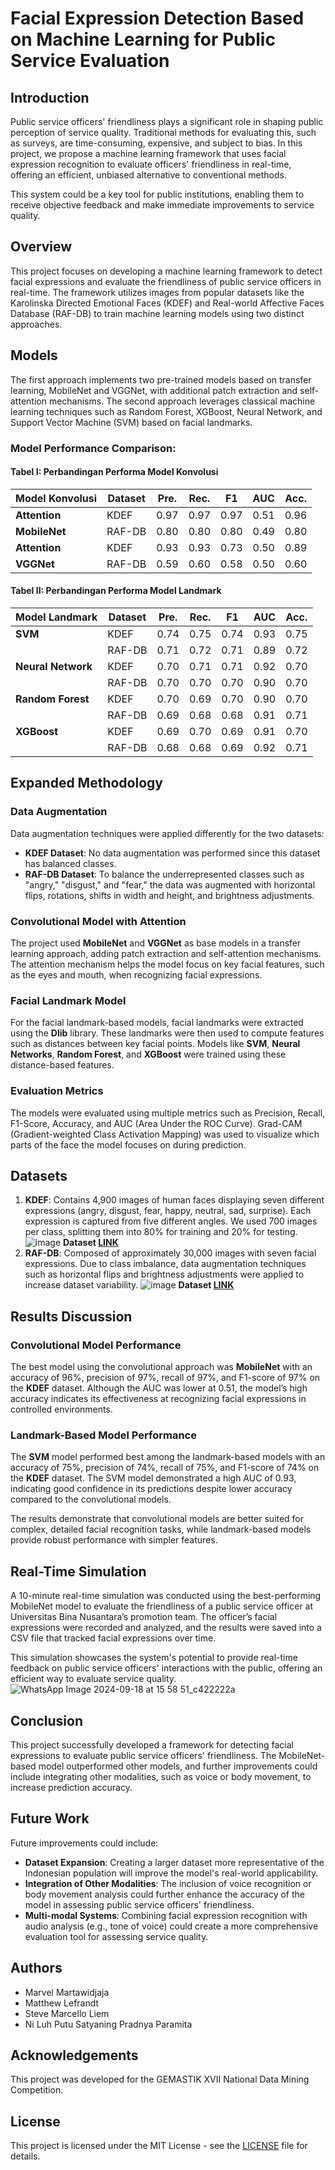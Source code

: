 # Facial Expression Detection Based on Machine Learning for Public Service Evaluation

## Introduction

Public service officers' friendliness plays a significant role in shaping public perception of service quality. Traditional methods for evaluating this, such as surveys, are time-consuming, expensive, and subject to bias. In this project, we propose a machine learning framework that uses facial expression recognition to evaluate officers' friendliness in real-time, offering an efficient, unbiased alternative to conventional methods.

This system could be a key tool for public institutions, enabling them to receive objective feedback and make immediate improvements to service quality.

## Overview
This project focuses on developing a machine learning framework to detect facial expressions and evaluate the friendliness of public service officers in real-time. The framework utilizes images from popular datasets like the Karolinska Directed Emotional Faces (KDEF) and Real-world Affective Faces Database (RAF-DB) to train machine learning models using two distinct approaches.

## Models
The first approach implements two pre-trained models based on transfer learning, MobileNet and VGGNet, with additional patch extraction and self-attention mechanisms. The second approach leverages classical machine learning techniques such as Random Forest, XGBoost, Neural Network, and Support Vector Machine (SVM) based on facial landmarks.

### Model Performance Comparison:

#### Tabel I: Perbandingan Performa Model Konvolusi

| Model Konvolusi       | Dataset | Pre. | Rec. | F1  | AUC | Acc. |
|-----------------------|---------|------|------|-----|-----|------|
| **Attention**          | KDEF    | 0.97 | 0.97 | 0.97| 0.51| 0.96 |
| **MobileNet**          | RAF-DB  | 0.80 | 0.80 | 0.80| 0.49| 0.80 |
| **Attention**          | KDEF    | 0.93 | 0.93 | 0.73| 0.50| 0.89 |
| **VGGNet**             | RAF-DB  | 0.59 | 0.60 | 0.58| 0.50| 0.60 |

#### Tabel II: Perbandingan Performa Model Landmark

| Model Landmark        | Dataset | Pre. | Rec. | F1  | AUC | Acc. |
|-----------------------|---------|------|------|-----|-----|------|
| **SVM**               | KDEF    | 0.74 | 0.75 | 0.74| 0.93| 0.75 |
|                       | RAF-DB  | 0.71 | 0.72 | 0.71| 0.89| 0.72 |
| **Neural Network**     | KDEF    | 0.70 | 0.71 | 0.71| 0.92| 0.70 |
|                       | RAF-DB  | 0.70 | 0.70 | 0.70| 0.90| 0.70 |
| **Random Forest**      | KDEF    | 0.70 | 0.69 | 0.70| 0.90| 0.70 |
|                       | RAF-DB  | 0.69 | 0.68 | 0.68| 0.91| 0.71 |
| **XGBoost**            | KDEF    | 0.69 | 0.70 | 0.69| 0.91| 0.70 |
|                       | RAF-DB  | 0.68 | 0.68 | 0.69| 0.92| 0.71 |

## Expanded Methodology

### Data Augmentation
Data augmentation techniques were applied differently for the two datasets:
- **KDEF Dataset**: No data augmentation was performed since this dataset has balanced classes.
- **RAF-DB Dataset**: To balance the underrepresented classes such as "angry," "disgust," and "fear," the data was augmented with horizontal flips, rotations, shifts in width and height, and brightness adjustments.

### Convolutional Model with Attention
The project used **MobileNet** and **VGGNet** as base models in a transfer learning approach, adding patch extraction and self-attention mechanisms. The attention mechanism helps the model focus on key facial features, such as the eyes and mouth, when recognizing facial expressions.

### Facial Landmark Model
For the facial landmark-based models, facial landmarks were extracted using the **Dlib** library. These landmarks were then used to compute features such as distances between key facial points. Models like **SVM**, **Neural Networks**, **Random Forest**, and **XGBoost** were trained using these distance-based features.

### Evaluation Metrics
The models were evaluated using multiple metrics such as Precision, Recall, F1-Score, Accuracy, and AUC (Area Under the ROC Curve). Grad-CAM (Gradient-weighted Class Activation Mapping) was used to visualize which parts of the face the model focuses on during prediction.

## Datasets
1. **KDEF**: Contains 4,900 images of human faces displaying seven different expressions (angry, disgust, fear, happy, neutral, sad, surprise). Each expression is captured from five different angles. We used 700 images per class, splitting them into 80% for training and 20% for testing.
![image](https://github.com/user-attachments/assets/4d5aaeef-42fb-4c5b-887e-09b502f80556)
**Dataset [LINK](https://www.kaggle.com/datasets/tom99763/testtt)**
3. **RAF-DB**: Composed of approximately 30,000 images with seven facial expressions. Due to class imbalance, data augmentation techniques such as horizontal flips and brightness adjustments were applied to increase dataset variability.
![image](https://github.com/user-attachments/assets/92c48dec-f8fd-42ed-8603-e04eeb25a2dc)
**Dataset [LINK](https://www.kaggle.com/datasets/raufmomin/facial-expressions-dataset)**

## Results Discussion

### Convolutional Model Performance
The best model using the convolutional approach was **MobileNet** with an accuracy of 96%, precision of 97%, recall of 97%, and F1-score of 97% on the **KDEF** dataset. Although the AUC was lower at 0.51, the model’s high accuracy indicates its effectiveness at recognizing facial expressions in controlled environments.

### Landmark-Based Model Performance
The **SVM** model performed best among the landmark-based models with an accuracy of 75%, precision of 74%, recall of 75%, and F1-score of 74% on the **KDEF** dataset. The SVM model demonstrated a high AUC of 0.93, indicating good confidence in its predictions despite lower accuracy compared to the convolutional models.

The results demonstrate that convolutional models are better suited for complex, detailed facial recognition tasks, while landmark-based models provide robust performance with simpler features.

## Real-Time Simulation

A 10-minute real-time simulation was conducted using the best-performing MobileNet model to evaluate the friendliness of a public service officer at Universitas Bina Nusantara’s promotion team. The officer’s facial expressions were recorded and analyzed, and the results were saved into a CSV file that tracked facial expressions over time.

This simulation showcases the system's potential to provide real-time feedback on public service officers' interactions with the public, offering an efficient way to evaluate service quality.
![WhatsApp Image 2024-09-18 at 15 58 51_c422222a](https://github.com/user-attachments/assets/cfa4d55a-d36d-4a83-9cc5-612d52247d81)

## Conclusion

This project successfully developed a framework for detecting facial expressions to evaluate public service officers' friendliness. The MobileNet-based model outperformed other models, and further improvements could include integrating other modalities, such as voice or body movement, to increase prediction accuracy.

## Future Work

Future improvements could include:
- **Dataset Expansion**: Creating a larger dataset more representative of the Indonesian population will improve the model's real-world applicability.
- **Integration of Other Modalities**: The inclusion of voice recognition or body movement analysis could further enhance the accuracy of the model in assessing public service officers' friendliness.
- **Multi-modal Systems**: Combining facial expression recognition with audio analysis (e.g., tone of voice) could create a more comprehensive evaluation tool for assessing service quality.

## Authors
- Marvel Martawidjaja
- Matthew Lefrandt
- Steve Marcello Liem
- Ni Luh Putu Satyaning Pradnya Paramita

## Acknowledgements
This project was developed for the GEMASTIK XVII National Data Mining Competition.

## License
This project is licensed under the MIT License - see the [LICENSE](LICENSE) file for details.

